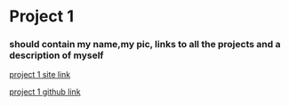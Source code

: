 
# Project 1

### should contain my name,my pic, links to all the projects and a description of myself

[project 1 site link ](p1.bparlapalli.me)

[project 1 github link ](https://github.com/bparlapalliAscend/p1)